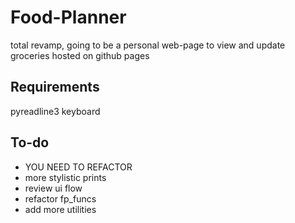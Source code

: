 # Food-Planner

total revamp, going to be a personal web-page to view and update groceries hosted on github pages

## Requirements
pyreadline3
keyboard

## To-do
* YOU NEED TO REFACTOR
* more stylistic prints
* review ui flow
* refactor fp_funcs
* add more utilities